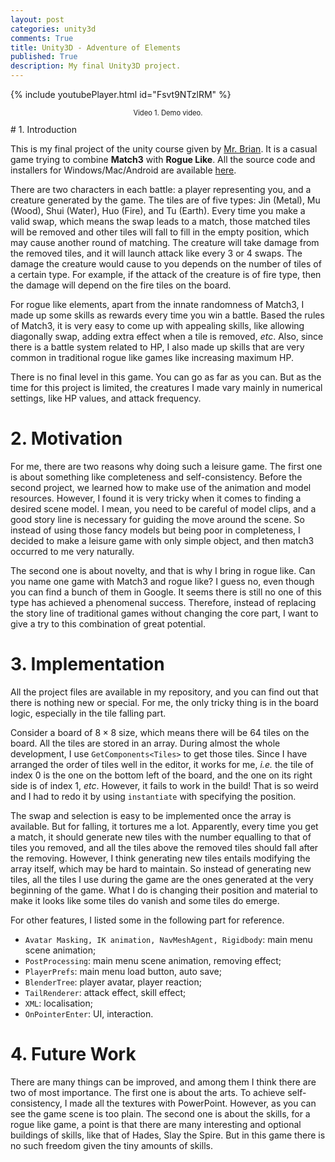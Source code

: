 ```yaml
---
layout: post
categories: unity3d
comments: True
title: Unity3D - Adventure of Elements
published: True
description: My final Unity3D project.
---
```


{% include youtubePlayer.html id="Fsvt9NTzlRM" %}
<center>
  <p style="font-size:80%;">
Video 1. Demo video.
  </p>
</center>
# 1. Introduction

This is my final project of the unity course given by [Mr. Brian](http://www.briancox.be/). It is a casual game trying to combine **Match3** with **Rogue Like**. All the source code and installers for Windows/Mac/Android are available [here](http://github.com/2ez4ai/AdventureOfElements).

There are two characters in each battle: a player representing you, and a creature generated by the game. The tiles are of five types: Jin (Metal), Mu (Wood), Shui (Water), Huo (Fire), and Tu (Earth). Every time you make a valid swap, which means the swap leads to a match, those matched tiles will be removed and other tiles will fall to fill in the empty position, which may cause another round of matching. The creature will take damage from the removed tiles, and it will launch attack like every 3 or 4 swaps. The damage the creature would cause to you depends on the number of tiles of a certain type. For example, if the attack of the creature is of fire type, then the damage will depend on the fire tiles on the board.

For rogue like elements, apart from the innate randomness of Match3, I made up some skills as rewards every time you win a battle. Based the rules of Match3, it is very easy to come up with appealing skills, like allowing diagonally swap, adding extra effect when a tile is removed, *etc*.  Also, since there is a battle system related to HP, I also made up skills that are very common in traditional rogue like games like increasing maximum HP.

There is no final level in this game. You can go as far as you can. But as the time for this project is limited, the creatures I made vary mainly in numerical settings, like HP values, and attack frequency.

# 2. Motivation

For me, there are two reasons why doing such a leisure game. The first one is about something like completeness and self-consistency. Before the second project, we learned how to make use of the animation and model resources. However, I found it is very tricky when it comes to finding a desired scene model. I mean, you need to be careful of model clips, and a good story line is necessary for guiding the move around the scene. So instead of using those fancy models but being poor in completeness, I decided to make a leisure game with only simple object, and then match3 occurred to me very naturally.

The second one is about novelty, and that is why I bring in rogue like. Can you name one game with Match3 and rogue like? I guess no, even though you can find a bunch of them in Google. It seems there is still no one of this type has achieved a phenomenal success. Therefore, instead of replacing the story line of traditional games without changing the core part, I want to give a try to this combination of great potential.

# 3. Implementation

All the project files are available in my repository, and you can find out that there is nothing new or special. For me, the only tricky thing is in the board logic, especially in the tile falling part.

Consider a board of $8\times 8$ size, which means there will be 64 tiles on the board. All the tiles are stored in an array. During almost the whole development, I use `GetComponents<Tiles>` to get those tiles. Since I have arranged the order of tiles well in the editor, it works for me, *i.e.* the tile of index 0 is the one on the bottom left of the board, and the one on its right side is of index 1, *etc*. However, it fails to work in the build! That is so weird and I had to redo it by using `instantiate` with specifying the position.

The swap and selection is easy to be implemented once the array is available. But for falling, it tortures me a lot. Apparently, every time you get a match, it should generate new tiles with the number equalling to that of tiles you removed, and all the tiles above the removed tiles should fall after the removing. However, I think generating new tiles entails modifying the array itself, which may be hard to maintain. So instead of generating new tiles, all the tiles I use during the game are the ones generated at the very beginning of the game. What I do is changing their position and material to make it looks like some tiles do vanish and some tiles do emerge.

For other features, I listed some in the following part for reference.

- `Avatar Masking, IK animation, NavMeshAgent, Rigidbody`: main menu scene animation;
- `PostProcessing`: main menu scene animation, removing effect;
- `PlayerPrefs`: main menu load button, auto save;
- `BlenderTree`: player avatar, player reaction;
- `TailRenderer`: attack effect, skill effect;
- `XML`: localisation;
- `OnPointerEnter`: UI, interaction.

# 4. Future Work

There are many things can be improved, and among them I think there are two of most importance. The first one is about the arts. To achieve self-consistency, I made all the textures with PowerPoint. However, as you can see the game scene is too plain. The second one is about the skills, for a rogue like game, a point is that there are many interesting and optional buildings of skills, like that of Hades, Slay the Spire. But in this game there is no such freedom given the tiny amounts of skills.